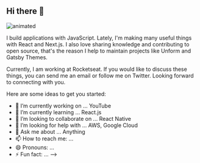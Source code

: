 ## Hi there 👋

![animated](https://user-images.githubusercontent.com/887639/87050499-56aeb200-c1cc-11ea-8c2c-25d6a5ba82fe.gif)

I build applications with JavaScript. Lately, I'm making many useful things with React and Next.js. I also love sharing knowledge and contributing to open source, that's the reason I help to maintain projects like Unform and Gatsby Themes.

Currently, I am working at Rocketseat. If you would like to discuss these things, you can send me an email or follow me on Twitter. Looking forward to connecting with you.

Here are some ideas to get you started:

- 🔭 I’m currently working on ... YouTube
- 🌱 I’m currently learning ... React.js
- 👯 I’m looking to collaborate on ... React Native
- 🤔 I’m looking for help with ... AWS, Google Cloud
- 💬 Ask me about ... Anything
- 📫 How to reach me: ...
- 😄 Pronouns: ...
- ⚡ Fun fact: ...
-->
